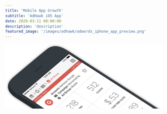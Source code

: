 ```yaml
---
title: 'Mobile App Growth'
subtitle: 'AdHawk iOS App'
date: 2020-03-11 00:00:00
description: 'description'
featured_image: '/images/adhawk/adwords_iphone_app_preview.png'
---
```


![](/images/adhawk/adwords_iphone_app_preview.png)
